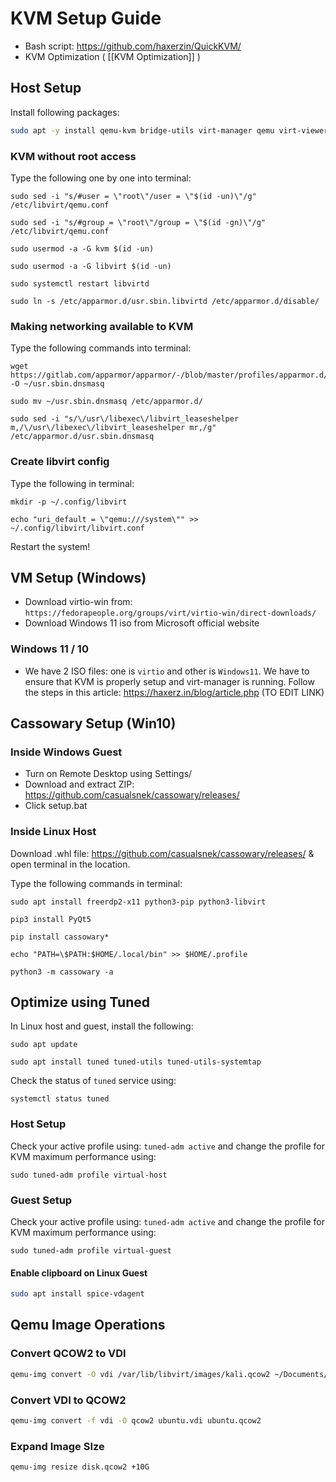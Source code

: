 # KVM Setup Guide

- Bash script: https://github.com/haxerzin/QuickKVM/
- KVM Optimization ( [[KVM Optimization]] )

## Host Setup
Install following packages:
```bash
sudo apt -y install qemu-kvm bridge-utils virt-manager qemu virt-viewer spice-vdagent libhugetlbfs-bin libvirt-clients qemu-utils virt-manager ovmf
```

### KVM without root access
Type the following one by one into terminal:
```
sudo sed -i "s/#user = \"root\"/user = \"$(id -un)\"/g" /etc/libvirt/qemu.conf

sudo sed -i "s/#group = \"root\"/group = \"$(id -gn)\"/g" /etc/libvirt/qemu.conf

sudo usermod -a -G kvm $(id -un)

sudo usermod -a -G libvirt $(id -un)

sudo systemctl restart libvirtd

sudo ln -s /etc/apparmor.d/usr.sbin.libvirtd /etc/apparmor.d/disable/
```

### Making networking available to KVM
Type the following commands into terminal:
```
wget https://gitlab.com/apparmor/apparmor/-/blob/master/profiles/apparmor.d/usr.sbin.dnsmasq -O ~/usr.sbin.dnsmasq

sudo mv ~/usr.sbin.dnsmasq /etc/apparmor.d/

sudo sed -i "s/\/usr\/libexec\/libvirt_leaseshelper m,/\/usr\/libexec\/libvirt_leaseshelper mr,/g" /etc/apparmor.d/usr.sbin.dnsmasq
```

### Create libvirt config
Type the following in terminal:
```
mkdir -p ~/.config/libvirt

echo "uri_default = \"qemu:///system\"" >> ~/.config/libvirt/libvirt.conf
```

Restart the system!

## VM Setup (Windows)

- Download virtio-win from: `https://fedorapeople.org/groups/virt/virtio-win/direct-downloads/` 
- Download Windows 11 iso from Microsoft official website

### Windows 11 / 10

- We have 2 ISO files: one is `virtio` and other is `Windows11`. We have to ensure that KVM is properly setup and virt-manager is running. Follow the steps in this article: https://haxerz.in/blog/article.php (TO EDIT LINK)

## Cassowary Setup (Win10)
### Inside Windows Guest
- Turn on Remote Desktop using Settings/
- Download and extract ZIP: https://github.com/casualsnek/cassowary/releases/
- Click setup.bat

### Inside Linux Host
Download .whl file: https://github.com/casualsnek/cassowary/releases/ & open terminal in the location.

Type the following commands in terminal:
```
sudo apt install freerdp2-x11 python3-pip python3-libvirt

pip3 install PyQt5

pip install cassowary*

echo "PATH=\$PATH:$HOME/.local/bin" >> $HOME/.profile

python3 -m cassowary -a
```

## Optimize using Tuned

In Linux host and guest, install the following:
```
sudo apt update

sudo apt install tuned tuned-utils tuned-utils-systemtap
```

Check the status of `tuned` service using: 
```
systemctl status tuned
```

### Host Setup

Check your active profile using: `tuned-adm active` and change the profile for KVM maximum performance using: 
```
sudo tuned-adm profile virtual-host
```

### Guest Setup

Check your active profile using: `tuned-adm active` and change the profile for KVM maximum performance using: 
```
sudo tuned-adm profile virtual-guest
```

#### Enable clipboard on Linux Guest
```bash
sudo apt install spice-vdagent
```

## Qemu Image Operations

### Convert QCOW2 to VDI

```bash
qemu-img convert -O vdi /var/lib/libvirt/images/kali.qcow2 ~/Documents/kali.vdi
```

### Convert VDI to QCOW2

```bash
qemu-img convert -f vdi -O qcow2 ubuntu.vdi ubuntu.qcow2
```

### Expand Image SIze

```bash
qemu-img resize disk.qcow2 +10G
```
